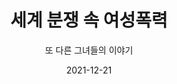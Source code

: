 ---
title: "세계 분쟁 속 여성폭력"
subtitle: "또 다른 그녀들의 이야기"
date: 2021-12-21
summary: 전쟁 중 엘어나는 여성폭력은 새로운 일이 아니다. 끊이지 않는 전쟁 속에서 여성의 몸이 바로 전쟁터였고 여성에 대한 강간은 '전쟁의무기'(rape as a weapon of war)로 사용되고 있다. 집단 강간, 강간 캠프, 성노예, 강제 매춘, 강제 임신과 불임 등 현대전쟁에서는 보다 조직적이고 전략적으로 여성폭력이 행해지고 있으며 무장세력과 군부, 민병대 등 모든 단위의 전쟁 세력이 이러한 여성폭력을 자행하고 있다.
weight: 1
image: https://r2.womenandwarmuseum.net/exhibition/(2)1층/상설,기획전시관/LHS_0770.jpg
layout: view01
resources:
- partial_layout: diagonal-2
  components: 
  - name: 상설관
    params:
      icon: photo
    src: https://r2.womenandwarmuseum.net/exhibition/(2)1층/상설,기획전시관/LHS_0770.jpg
    description: 오늘날 전쟁 속에서 고통 받고 있는 세계 여성들의 이야기가 다양한 사례와 사진을 통해 전시되어 있다. 벽면의 영상을 통해 현재 발생하고 있는 전쟁의 참화를 그대로 살펴 볼 수 있는 공간이다.
    target:
  - name: 상설관
    params:
      icon: photo
    src: https://r2.womenandwarmuseum.net/exhibition/(2)1층/상설,기획전시관/LHS_0776.jpg
    description: 2012년 3월 세계여성의날에 시작된 나비기금에 대한 이야기를 만날 수 있다. 일본군성노예제 피해자인 김복동, 길원옥 할머니와 같은 마음으로 콩고, 베트남 등 전시 성폭력 피해 여성들에게 희망을 전하는 나비기금을 기부할 수 있다.
    target:
- partial_layout: horizontal-4    
  components: 
    - name: 살던 마을에서 도망쳐 나오는 코소보 난민 여성들
      params:
        icon: photo
      src: https://r2.womenandwarmuseum.net/exhibition/ex-03/상설관/상설관1%20왼편/1-2.73503.jpg
      description: ©UN PHOTO/UNHCR/R.LeMoyne
      target: /items/ex-03/상설관/상설관1-왼편/1-2.73503
    - name: 1999년 코소보 내전 당시 인종청소로 죽임을 당한 희생자의 훼손된 시신 앞에서 울고 있는 여인
      params:
        icon: photo
      src: /exhibition/ex-03/section-01/s1-items1.png
      description: ©김재명
      target: 
    - name: 코소보 내전 당시 부비트랩(위장폭탄)에 다리를 잃은 13살 소녀
      params:
        icon: photo
      src: https://r2.womenandwarmuseum.net/exhibition/ex-03/상설관/상설관1%20왼편/1-9.31545.jpg
      description: ©UN PHOTO/UNHCR/H.J.Davies
      target: /items/ex-03/상설관/상설관1-왼편/1-9.31545
    - name: 코소보 내전 당시의 난민 행렬
      params:
        icon: photo
      src: https://r2.womenandwarmuseum.net/exhibition/ex-03/상설관/상설관1%20왼편/1-3.31544.jpg
      description: ©UN PHOTO/UNHCR/H.J.Davies
      target: /items/ex-03/상설관/상설관1-왼편/1-3.31544
- partial_layout: full-1
  components: 
    - name: "편리한 무기, 강간:강간과 인종청소"
      subname: 보스니아-헤르체코비나 내전
      params:
        icon: photo
      description: "'세계의 화약고'라 불리는 발칸반도에서 1992년부터 약 3년 반에 걸쳐 지속된 보스니아-헤르체고비나 내전은 강간이 '전쟁의 무기'로 사용된 대표적인 사례이다. 유고연방의 해체 과정에서 발생한 종족 간 분쟁에서 세르비아계 군인들은 '인종청소'와 '대량학살'의 수단으로 수많은 무슬림 여성들을 강간했다. 보스니아 내전 중 성폭력을 당한 여성들은 적게는 14,000명에 60,000명까지로 추산되고 있으며, 민간단체들의 보고에 따르면 35,000명 이상의 여성과 아이들이 감금된 수용소에서 매일 40명~50명의 남성들에게 강간을 당한 것으로 전해진다. 이 중에는 10세의 어린 소녀들도 있었다."
      target: 
- partial_layout: full-1
  components: 
    - name: "코소보"
      params:
        icon: photo
      description: "1995년 보스니아 내전은 일단락됐지만, 1998년 신유고연방으로부터 분리독립을 요구하는 알바니아계 코소보 주민과 세르비아 정부군 사이에 또다시 전쟁의 불꽃이 일었다. 일년이 안 되는 전쟁 기간이었지만 조직적인 인종청소와 집단 강간이 코소보 전역에서 자행됐다. 이미 보스니아 내전에서 일어난 끔찍한 강간범죄를 알고 있던 알바니아계 여성들은 더욱 두려움에 떨었고, 이 때문에 어린 딸들을 지저분하게하거나 늙어 보이도록 위장시키기도 했다. 코소보에서는 2000년 1월 동안에만 100명 이상이 강간으로 인해 임신되었고 그 실제 수치는 훨씬 높을 것으로 추정된다."
- partial_layout: horizontal-4    
  components: 
    - name: 1
      params:
        icon: interview
      description: "'아스팔트 도로에 여자를 눞히더니 모두가 보고 있는 앞에서 강간을 했습니다. 한 남자만 강간을 하고 다른 남자는 총을 들이대며 사람들에게 '조용, 조용히 해!'하고 소리쳤습니다. 우리는 차마 볼 수 없어 모두 시선을 돌렸습니다...'"
    - name: 2
      params:
        icon: interview
      description: "'가장 두려운 것은 바로 딸아이에 대한 것이었습니다. 전쟁 동안 딸이 강간당할지 모른다는 두려움으로 인해 몸무게가 18킬로그램이나 빠졌습니다.'"
    - name: 3
      params:
        icon: interview
      description: "정말 두려운 것은 죽는 게 아니었습니다. 강간이었습니다."
- partial_layout: full-1
  components: 
    - name: "현대전쟁에서는 군인이 되는 것보다 여성이 되는 것이 더 위험하다"
      params:
        icon: photo
      src:
      description: "'It is more dangerous to be a woman than to be a soldier in modern conflict'는 말은 이러한 비극적 현실을 잘 드러낸다. 그러나 세계 각지의 전쟁 속에서 많은 여성과 소녀들이 겪고 있는 피해의 수치나 정도는 명확하게 보고되지 않고 있으며 우리의 관심 안으로 들어오지 못하고 있다. 가해자는 처벌받지 않고 여성들은 성폭력이 일으키는 끔찍한 후유증과 사회적 고립, 이어지는 또 다른 위험으로 내몰리고 있다. 전쟁터에서 들려오는 그녀들의 이야기는 일본군'위안부'피해자들의 목소리와 함께 바로 오늘의 역사로 계속되고 있다."
      target:
- partial_layout: horizontal-4    
  components: 
    - name: 콩고 소년병
      params:
        icon: photo
      src: /exhibition/ex-03/section-01/s1-items2.png
      description: ©Amnesty International
      target: /items/ex-03/상설관/상설관1-왼편/1-2.73503
    - name:
      params:
        icon: photo
      src: /exhibition/ex-03/section-01/s1-items3.png
      description:
      target: 
    - name: 팔에 난 상처를 보여주는 12살 소년병
      params:
        icon: photo
      src: /exhibition/ex-03/section-01/s1-items4.png
      description: ©Amnesty International
      target: /items/ex-03/상설관/상설관1-왼편/1-9.31545
    - name: 우간다 소년병의 그림
      params:
        icon: photo
      src: /exhibition/ex-03/section-01/s1-items5.png
      description: ©Amnesty International
      target: /items/ex-03/상설관/상설관1-왼편/1-3.31544
- partial_layout: full-1
  components: 
    - name: "총을 든 소녀: 소녀병 그리고 성노예"
      params:
        icon: photo
      src:
      description: "오늘날 무력 분쟁에서 이루어지는 가장 끔찍한 경향 중 한 가지는 아이들을 전쟁 속으로 끌어들이고 있다는 것이다. 
      한 통계에 따르면 전세계적으로 30만 명 이상의 어린이들이 '소년/소녀병'이 되어 전투원이나 무기 운반명, 스파이 혹은 성노예로 이용되고 있다. 
      국제법에서는 18세 미만 미성년의 전쟁 참가를 금지하고 있지만 우간다에서는 8세의 소년병이 보고되었고 시에라리온, 소말리아, 수단, 아프가니스탄, 콩고 등 1998년 이래로 최소한 36개가 넘는 국가에서 아이들이 전쟁터로 내몰렸다. 
      특히 전투원이 되는 아이들 중 약 40%가 소녀병으로 추정되고 있다. 
      소녀들은 총을 들고 전투에 참여하는 것은 물론 성노예가 되어 군인들에게 지속적인 강간을 당하거나 성매매 조직에 넘겨지기도 한다. "
      target: 
- partial_layout: diagonal-1-left
  components: 
  - name: 그레이스 아칼로(Grace Akallo)의 이야기
    params:
      icon: photo
    src: https://r2.womenandwarmuseum.net/exhibition/ex-03/상설관/상설관1%20왼편/1-13.그레이스%20아칼로213713.jpg
    description: 그레이스 아칼로(Grace Akallo)는 극적으로 탈출한 뒤 대학에 진학했고 국제사회에 이 문제를 알리기 위해 증언하고 호소하는 활동을 하고 있다. 
    target: items/ex-03/상설관/상설관1+왼편/1-13.그레이스+아칼로213713.jpg
- partial_layout: full-1
  components: 
    - name:
      params:
        icon: photo
      description: "저는 마을에서 처음으로 대학생이 되겠다는 부푼 꿈을 가졌습니다. 1996년 10월 9일, 학교 기숙사에 있던 어느 날 저의 꿈은 깨져버리고 말았습니다. '신의 저항군(the Loard's Resistance Army, 우간다 반군조직)'이 기숙사에 쳐들어와 나와 다른 여학생드을 납치했습니다. 겁에 질린 제 몸은 소변으로 젖어 들었습니다...

      우간다 북부의 숲 속에서 한 달 넘게 끌려 다니는 동안 많은 아이들이 막대기와 도끼, 총검으로 살해당한 채 버려졌습니다. 수단에 도착했을 때 저에게는 AK47 소총이 쥐어졌고 몇 차례에 걸쳐 전쟁에 투입됐어요. 군인들에게 셀 수 없이 강간을 당했고, 다른 소녀들을 죽이라는 명령도 받았습니다. 6개월 만에 수단 반군들이 공격한 틈을 타 정말 운 좋게 탈출할 수 있었습니다. 2주 동안 아무것도 먹지 못한 채 숲 속을 도망쳐 다니다가 간신히 구조됐습니다."                         
---
